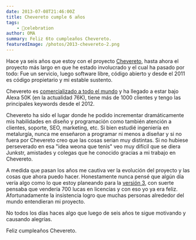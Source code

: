 ```yaml
---
date: 2013-07-08T21:46:00Z
title: Chevereto cumple 6 años
tags:
    - 🎉celebration
author: OMA
summary: Feliz 6to cumpleaños Chevereto.
featuredImage: /photos/2013-chevereto-2.png
---
```

Hace ya seis años que estoy con el proyecto [Chevereto](https://chevereto.com), hasta ahora el proyecto más largo en que he estado involucrado y el cual ha pasado por todo: Fue un servicio, luego software libre, código abierto y desde el 2011 es código propietario y mi estable sustento.

Chevereto es [comercializado a todo el mundo](https://chevereto.com/community/threads/world-painted-chevereto.2799/) y ha llegado a estar bajo Alexa 50K (en la actualidad 76K), tiene más de 1000 clientes y tengo las principales keywords desde el 2012.

Chevereto ha sido el lugar donde he podido incrementar dramáticamente mis habilidades en diseño y programación como también atención a clientes, soporte, SEO, marketing, etc. Si bien estudié ingeniería en metalurgía, nunca me enseñaron a programar ni menos a diseñar y si no fuera por Chevereto creo que las cosas serian muy distintas. Si no hubiese perseverado en esa "idea weona que tenis" veo muy difícil que se diera Junkstr, amistades y colegas que he conocido gracias a mi trabajo en Chevereto.

A medida que pasan los años me cautiva ver la evolución del proyecto y las cosas que ahora puedo hacer. Honestamente nunca pensé que algún día vería algo como lo que estoy planeando para la [versión 3](https://chevereto.com/community/threads/chevereto-3-feature-set-final.3288/), con suerte pensaba que vendería 700 lucas en licencias y con eso yo ya era feliz. Afortunadamente la insistencia logro que muchas personas alrededor del mundo entendieran mi proyecto.

No todos los días haces algo que luego de seis años te sigue motivando y causando alegrías.

Feliz cumpleaños Chevereto.
